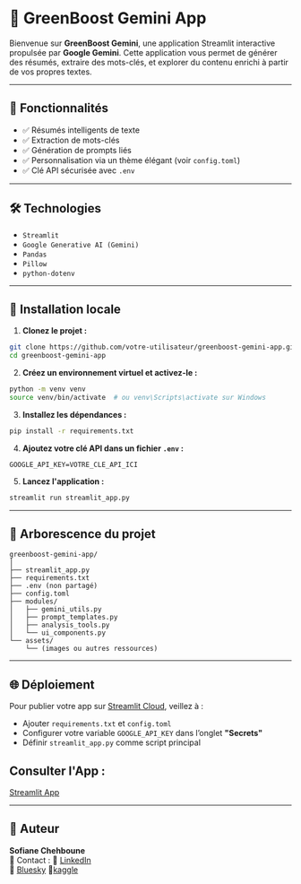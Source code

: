 # 🔋 GreenBoost Gemini App

Bienvenue sur **GreenBoost Gemini**, une application Streamlit interactive propulsée par **Google Gemini**. Cette application vous permet de générer des résumés, extraire des mots-clés, et explorer du contenu enrichi à partir de vos propres textes.

---

## 🚀 Fonctionnalités

- ✅ Résumés intelligents de texte  
- ✅ Extraction de mots-clés  
- ✅ Génération de prompts liés  
- ✅ Personnalisation via un thème élégant (voir `config.toml`)  
- ✅ Clé API sécurisée avec `.env`  

---

## 🛠️ Technologies

- `Streamlit`  
- `Google Generative AI (Gemini)`  
- `Pandas`  
- `Pillow`  
- `python-dotenv`  

---

## 🔧 Installation locale

1. **Clonez le projet :**

```bash
git clone https://github.com/votre-utilisateur/greenboost-gemini-app.git
cd greenboost-gemini-app
```

2. **Créez un environnement virtuel et activez-le :**

```bash
python -m venv venv
source venv/bin/activate  # ou venv\Scripts\activate sur Windows
```

3. **Installez les dépendances :**

```bash
pip install -r requirements.txt
```

4. **Ajoutez votre clé API dans un fichier `.env` :**

```
GOOGLE_API_KEY=VOTRE_CLE_API_ICI
```

5. **Lancez l'application :**

```bash
streamlit run streamlit_app.py
```

---

## 📁 Arborescence du projet

```
greenboost-gemini-app/
│
├── streamlit_app.py
├── requirements.txt
├── .env (non partagé)
├── config.toml
├── modules/
│   ├── gemini_utils.py
│   ├── prompt_templates.py
│   ├── analysis_tools.py
│   └── ui_components.py
└── assets/
    └── (images ou autres ressources)
```

---

## 🌐 Déploiement

Pour publier votre app sur [Streamlit Cloud](https://streamlit.io/cloud), veillez à :

- Ajouter `requirements.txt` et `config.toml`
- Configurer votre variable `GOOGLE_API_KEY` dans l’onglet **"Secrets"**
- Définir `streamlit_app.py` comme script principal
## Consulter l'App : 
[Streamlit App](https://dtgqb6h4k3yiubmghjsqdp.streamlit.app/)

---

## 👤 Auteur

**Sofiane Chehboune**  
📧 Contact :
🔗 [LinkedIn](https://www.linkedin.com/in/sofiane-chehboune-5b243766/)   
🔗 [Bluesky](https://bsky.app/profile/sofianepython.bsky.social)
🔗[kaggle](https://www.kaggle.com/sofianechehboune)
 
